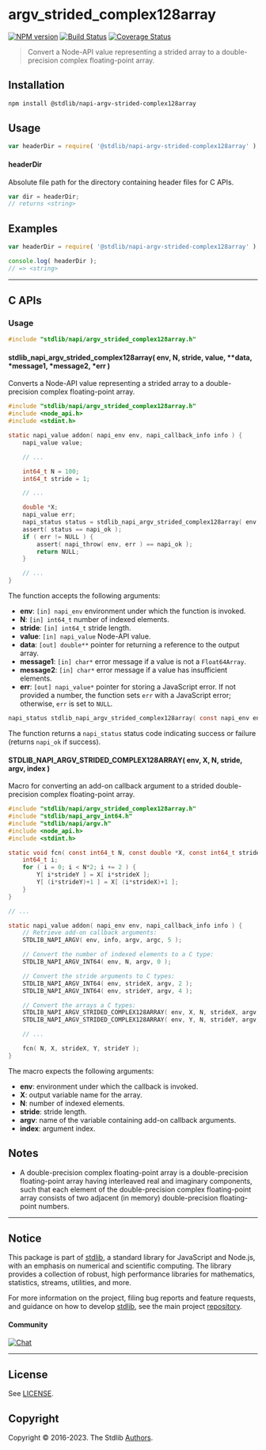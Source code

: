 <!--

@license Apache-2.0

Copyright (c) 2022 The Stdlib Authors.

Licensed under the Apache License, Version 2.0 (the "License");
you may not use this file except in compliance with the License.
You may obtain a copy of the License at

   http://www.apache.org/licenses/LICENSE-2.0

Unless required by applicable law or agreed to in writing, software
distributed under the License is distributed on an "AS IS" BASIS,
WITHOUT WARRANTIES OR CONDITIONS OF ANY KIND, either express or implied.
See the License for the specific language governing permissions and
limitations under the License.

-->

<!-- lint disable maximum-heading-length -->

# argv_strided_complex128array

[![NPM version][npm-image]][npm-url] [![Build Status][test-image]][test-url] [![Coverage Status][coverage-image]][coverage-url] <!-- [![dependencies][dependencies-image]][dependencies-url] -->

> Convert a Node-API value representing a strided array to a double-precision complex floating-point array.

<!-- Section to include introductory text. Make sure to keep an empty line after the intro `section` element and another before the `/section` close. -->

<section class="intro">

</section>

<!-- /.intro -->

<!-- Package usage documentation. -->

<section class="installation">

## Installation

```bash
npm install @stdlib/napi-argv-strided-complex128array
```

</section>

<section class="usage">

## Usage

```javascript
var headerDir = require( '@stdlib/napi-argv-strided-complex128array' );
```

#### headerDir

Absolute file path for the directory containing header files for C APIs.

```javascript
var dir = headerDir;
// returns <string>
```

</section>

<!-- /.usage -->

<!-- Package usage notes. Make sure to keep an empty line after the `section` element and another before the `/section` close. -->

<section class="notes">

</section>

<!-- /.notes -->

<!-- Package usage examples. -->

<section class="examples">

## Examples

```javascript
var headerDir = require( '@stdlib/napi-argv-strided-complex128array' );

console.log( headerDir );
// => <string>
```

</section>

<!-- /.examples -->

<!-- C interface documentation. -->

* * *

<section class="c">

## C APIs

<!-- Section to include introductory text. Make sure to keep an empty line after the intro `section` element and another before the `/section` close. -->

<section class="intro">

</section>

<!-- /.intro -->

<!-- C usage documentation. -->

<section class="usage">

### Usage

```c
#include "stdlib/napi/argv_strided_complex128array.h"
```

#### stdlib_napi_argv_strided_complex128array( env, N, stride, value, \*\*data, \*message1, \*message2, \*err )

Converts a Node-API value representing a strided array to a double-precision complex floating-point array.

```c
#include "stdlib/napi/argv_strided_complex128array.h"
#include <node_api.h>
#include <stdint.h>

static napi_value addon( napi_env env, napi_callback_info info ) {
    napi_value value;

    // ...

    int64_t N = 100;
    int64_t stride = 1;

    // ...

    double *X;
    napi_value err;
    napi_status status = stdlib_napi_argv_strided_complex128array( env, N, stride, value, &X, "Must be a typed array.", "Must have sufficient elements.", &err );
    assert( status == napi_ok );
    if ( err != NULL ) {
        assert( napi_throw( env, err ) == napi_ok );
        return NULL;
    }

    // ...
}
```

The function accepts the following arguments:

-   **env**: `[in] napi_env` environment under which the function is invoked.
-   **N**: `[in] int64_t` number of indexed elements.
-   **stride**: `[in] int64_t` stride length.
-   **value**: `[in] napi_value` Node-API value.
-   **data**: `[out] double**` pointer for returning a reference to the output array.
-   **message1**: `[in] char*` error message if a value is not a `Float64Array`.
-   **message2**: `[in] char*` error message if a value has insufficient elements.
-   **err**: `[out] napi_value*` pointer for storing a JavaScript error. If not provided a number, the function sets `err` with a JavaScript error; otherwise, `err` is set to `NULL`.

```c
napi_status stdlib_napi_argv_strided_complex128array( const napi_env env, const int64_t N, const int64_t stride, const napi_value value, double **data, const char *message1, const char *message2, napi_value *err );
```

The function returns a `napi_status` status code indicating success or failure (returns `napi_ok` if success).

#### STDLIB_NAPI_ARGV_STRIDED_COMPLEX128ARRAY( env, X, N, stride, argv, index )

Macro for converting an add-on callback argument to a strided double-precision complex floating-point array.

```c
#include "stdlib/napi/argv_strided_complex128array.h"
#include "stdlib/napi_argv_int64.h"
#include "stdlib/napi/argv.h"
#include <node_api.h>
#include <stdint.h>

static void fcn( const int64_t N, const double *X, const int64_t strideX, double *Y, const int64_t strideY ) {
    int64_t i;
    for ( i = 0; i < N*2; i += 2 ) {
        Y[ i*strideY ] = X[ i*strideX ];
        Y[ (i*strideY)+1 ] = X[ (i*strideX)+1 ];
    }
}

// ...

static napi_value addon( napi_env env, napi_callback_info info ) {
    // Retrieve add-on callback arguments:
    STDLIB_NAPI_ARGV( env, info, argv, argc, 5 );

    // Convert the number of indexed elements to a C type:
    STDLIB_NAPI_ARGV_INT64( env, N, argv, 0 );

    // Convert the stride arguments to C types:
    STDLIB_NAPI_ARGV_INT64( env, strideX, argv, 2 );
    STDLIB_NAPI_ARGV_INT64( env, strideY, argv, 4 );

    // Convert the arrays a C types:
    STDLIB_NAPI_ARGV_STRIDED_COMPLEX128ARRAY( env, X, N, strideX, argv, 1 );
    STDLIB_NAPI_ARGV_STRIDED_COMPLEX128ARRAY( env, Y, N, strideY, argv, 3 );

    // ...

    fcn( N, X, strideX, Y, strideY );
}
```

The macro expects the following arguments:

-   **env**: environment under which the callback is invoked.
-   **X**: output variable name for the array.
-   **N**: number of indexed elements.
-   **stride**: stride length.
-   **argv**: name of the variable containing add-on callback arguments.
-   **index**: argument index.

</section>

<!-- /.usage -->

<!-- C API usage notes. Make sure to keep an empty line after the `section` element and another before the `/section` close. -->

<section class="notes">

## Notes

-   A double-precision complex floating-point array is a double-precision floating-point array having interleaved real and imaginary components, such that each element of the double-precision complex floating-point array consists of two adjacent (in memory) double-precision floating-point numbers.

</section>

<!-- /.notes -->

<!-- C API usage examples. -->

<section class="examples">

</section>

<!-- /.examples -->

</section>

<!-- /.c -->

<!-- Section to include cited references. If references are included, add a horizontal rule *before* the section. Make sure to keep an empty line after the `section` element and another before the `/section` close. -->

<section class="references">

</section>

<!-- /.references -->

<!-- Section for related `stdlib` packages. Do not manually edit this section, as it is automatically populated. -->

<section class="related">

</section>

<!-- /.related -->

<!-- Section for all links. Make sure to keep an empty line after the `section` element and another before the `/section` close. -->


<section class="main-repo" >

* * *

## Notice

This package is part of [stdlib][stdlib], a standard library for JavaScript and Node.js, with an emphasis on numerical and scientific computing. The library provides a collection of robust, high performance libraries for mathematics, statistics, streams, utilities, and more.

For more information on the project, filing bug reports and feature requests, and guidance on how to develop [stdlib][stdlib], see the main project [repository][stdlib].

#### Community

[![Chat][chat-image]][chat-url]

---

## License

See [LICENSE][stdlib-license].


## Copyright

Copyright &copy; 2016-2023. The Stdlib [Authors][stdlib-authors].

</section>

<!-- /.stdlib -->

<!-- Section for all links. Make sure to keep an empty line after the `section` element and another before the `/section` close. -->

<section class="links">

[npm-image]: http://img.shields.io/npm/v/@stdlib/napi-argv-strided-complex128array.svg
[npm-url]: https://npmjs.org/package/@stdlib/napi-argv-strided-complex128array

[test-image]: https://github.com/stdlib-js/napi-argv-strided-complex128array/actions/workflows/test.yml/badge.svg?branch=v0.0.1
[test-url]: https://github.com/stdlib-js/napi-argv-strided-complex128array/actions/workflows/test.yml?query=branch:v0.0.1

[coverage-image]: https://img.shields.io/codecov/c/github/stdlib-js/napi-argv-strided-complex128array/main.svg
[coverage-url]: https://codecov.io/github/stdlib-js/napi-argv-strided-complex128array?branch=main

<!--

[dependencies-image]: https://img.shields.io/david/stdlib-js/napi-argv-strided-complex128array.svg
[dependencies-url]: https://david-dm.org/stdlib-js/napi-argv-strided-complex128array/main

-->

[chat-image]: https://img.shields.io/gitter/room/stdlib-js/stdlib.svg
[chat-url]: https://gitter.im/stdlib-js/stdlib/

[stdlib]: https://github.com/stdlib-js/stdlib

[stdlib-authors]: https://github.com/stdlib-js/stdlib/graphs/contributors

[stdlib-license]: https://raw.githubusercontent.com/stdlib-js/napi-argv-strided-complex128array/main/LICENSE

</section>

<!-- /.links -->
